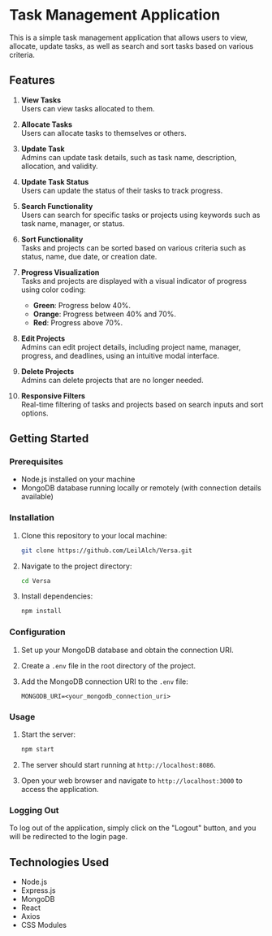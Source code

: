 # Task Management Application

This is a simple task management application that allows users to view, allocate, update tasks, as well as search and sort tasks based on various criteria.

## Features

1. **View Tasks**  
   Users can view tasks allocated to them.

2. **Allocate Tasks**  
   Users can allocate tasks to themselves or others.

3. **Update Task**  
   Admins can update task details, such as task name, description, allocation, and validity.

4. **Update Task Status**  
   Users can update the status of their tasks to track progress.

5. **Search Functionality**  
   Users can search for specific tasks or projects using keywords such as task name, manager, or status.

6. **Sort Functionality**  
   Tasks and projects can be sorted based on various criteria such as status, name, due date, or creation date.

7. **Progress Visualization**  
   Tasks and projects are displayed with a visual indicator of progress using color coding:
   - **Green**: Progress below 40%.
   - **Orange**: Progress between 40% and 70%.
   - **Red**: Progress above 70%.

8. **Edit Projects**  
   Admins can edit project details, including project name, manager, progress, and deadlines, using an intuitive modal interface.

9. **Delete Projects**  
   Admins can delete projects that are no longer needed.

10. **Responsive Filters**  
    Real-time filtering of tasks and projects based on search inputs and sort options.


## Getting Started

### Prerequisites

- Node.js installed on your machine
- MongoDB database running locally or remotely (with connection details available)

### Installation

1. Clone this repository to your local machine:

    ```bash
    git clone https://github.com/LeilAlch/Versa.git
    ```

2. Navigate to the project directory:

    ```bash
    cd Versa
    ```

3. Install dependencies:

    ```bash
    npm install
    ```

### Configuration

1. Set up your MongoDB database and obtain the connection URI.

2. Create a `.env` file in the root directory of the project.

3. Add the MongoDB connection URI to the `.env` file:

    ```
    MONGODB_URI=<your_mongodb_connection_uri>
    ```

### Usage

1. Start the server:

    ```bash
    npm start
    ```

2. The server should start running at `http://localhost:8086`.

3. Open your web browser and navigate to `http://localhost:3000` to access the application.

### Logging Out

To log out of the application, simply click on the "Logout" button, and you will be redirected to the login page.

## Technologies Used

- Node.js
- Express.js
- MongoDB
- React
- Axios
- CSS Modules

